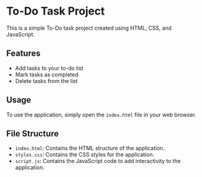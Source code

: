 # To-Do Task Project

This is a simple To-Do task project created using HTML, CSS, and JavaScript.

## Features

- Add tasks to your to-do list
- Mark tasks as completed
- Delete tasks from the list

## Usage

To use the application, simply open the `index.html` file in your web browser.

## File Structure

- `index.html`: Contains the HTML structure of the application.
- `styles.css`: Contains the CSS styles for the application.
- `script.js`: Contains the JavaScript code to add interactivity to the application.
